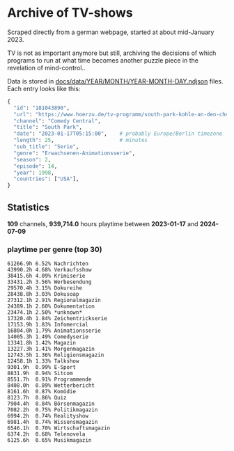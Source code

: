 # Archive of TV-shows

Scraped directly from a german webpage, started at about mid-January 2023.

TV is not as important anymore but still, archiving the decisions of which programs to run at what time
becomes another puzzle piece in the revelation of mind-control.. 

Data is stored in [docs/data/YEAR/MONTH/YEAR-MONTH-DAY.ndjson](docs/data/) files. 
Each entry looks like this:

```python
{
  "id": "181043890", 
  "url": "https://www.hoerzu.de/tv-programm/south-park-kohle-an-den-chefkoch/bid_181043890/", 
  "channel": "Comedy Central", 
  "title": "South Park", 
  "date": "2023-01-17T05:15:00",    # probably Europe/Berlin timezone 
  "length": 25,                     # minutes 
  "sub_title": "Serie", 
  "genre": "Erwachsenen-Animationsserie", 
  "season": 2, 
  "episode": 14, 
  "year": 1998, 
  "countries": ["USA"],
}
```

## Statistics

**109** channels, **939,714.0** hours playtime between **2023-01-17** and **2024-07-09**


### playtime per genre (top 30)

    61266.9h 6.52% Nachrichten
    43990.2h 4.68% Verkaufsshow
    38415.6h 4.09% Krimiserie
    33431.2h 3.56% Werbesendung
    29570.4h 3.15% Dokureihe
    28438.8h 3.03% Dokusoap
    27312.1h 2.91% Regionalmagazin
    24389.1h 2.60% Dokumentation
    23474.1h 2.50% *unknown*
    17320.4h 1.84% Zeichentrickserie
    17153.9h 1.83% Infomercial
    16804.0h 1.79% Animationsserie
    14005.3h 1.49% Comedyserie
    13341.8h 1.42% Magazin
    13227.3h 1.41% Morgenmagazin
    12743.5h 1.36% Religionsmagazin
    12458.1h 1.33% Talkshow
    9301.9h  0.99% E-Sport
    8831.9h  0.94% Sitcom
    8551.7h  0.91% Programmende
    8408.0h  0.89% Wetterbericht
    8161.6h  0.87% Komödie
    8123.7h  0.86% Quiz
    7904.4h  0.84% Börsenmagazin
    7082.2h  0.75% Politikmagazin
    6994.2h  0.74% Realityshow
    6981.4h  0.74% Wissensmagazin
    6546.1h  0.70% Wirtschaftsmagazin
    6374.2h  0.68% Telenovela
    6125.6h  0.65% Musikmagazin
